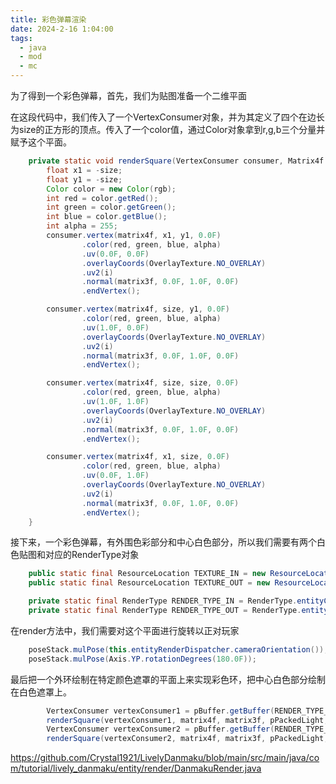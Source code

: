 ```yaml
---
title: 彩色弹幕渲染
date: 2024-2-16 1:04:00
tags: 
  - java
  - mod
  - mc
---
```

为了得到一个彩色弹幕，首先，我们为贴图准备一个二维平面

在这段代码中，我们传入了一个VertexConsumer对象，并为其定义了四个在边长为size的正方形的顶点。传入了一个color值，通过Color对象拿到r,g,b三个分量并赋予这个平面。

``` java
    private static void renderSquare(VertexConsumer consumer, Matrix4f matrix4f, Matrix3f matrix3f, int i, float size,int rgb) {
        float x1 = -size;
        float y1 = -size;
        Color color = new Color(rgb);
        int red = color.getRed();
        int green = color.getGreen();
        int blue = color.getBlue();
        int alpha = 255;
        consumer.vertex(matrix4f, x1, y1, 0.0F)
                .color(red, green, blue, alpha)
                .uv(0.0F, 0.0F)
                .overlayCoords(OverlayTexture.NO_OVERLAY)
                .uv2(i)
                .normal(matrix3f, 0.0F, 1.0F, 0.0F)
                .endVertex();

        consumer.vertex(matrix4f, size, y1, 0.0F)
                .color(red, green, blue, alpha)
                .uv(1.0F, 0.0F)
                .overlayCoords(OverlayTexture.NO_OVERLAY)
                .uv2(i)
                .normal(matrix3f, 0.0F, 1.0F, 0.0F)
                .endVertex();

        consumer.vertex(matrix4f, size, size, 0.0F)
                .color(red, green, blue, alpha)
                .uv(1.0F, 1.0F)
                .overlayCoords(OverlayTexture.NO_OVERLAY)
                .uv2(i)
                .normal(matrix3f, 0.0F, 1.0F, 0.0F)
                .endVertex();

        consumer.vertex(matrix4f, x1, size, 0.0F)
                .color(red, green, blue, alpha)
                .uv(0.0F, 1.0F)
                .overlayCoords(OverlayTexture.NO_OVERLAY)
                .uv2(i)
                .normal(matrix3f, 0.0F, 1.0F, 0.0F)
                .endVertex();
    }
```

接下来，一个彩色弹幕，有外围色彩部分和中心白色部分，所以我们需要有两个白色贴图和对应的RenderType对象

``` java
    public static final ResourceLocation TEXTURE_IN = new ResourceLocation("lively_danmaku", "textures/entity/danmaku_in.png");
    public static final ResourceLocation TEXTURE_OUT = new ResourceLocation("lively_danmaku", "textures/entity/danmaku_out.png");

    private static final RenderType RENDER_TYPE_IN = RenderType.entityCutoutNoCull(TEXTURE_IN);
    private static final RenderType RENDER_TYPE_OUT = RenderType.entityCutoutNoCull(TEXTURE_OUT);

```

在render方法中，我们需要对这个平面进行旋转以正对玩家

``` java
    poseStack.mulPose(this.entityRenderDispatcher.cameraOrientation());
    poseStack.mulPose(Axis.YP.rotationDegrees(180.0F));
```

最后把一个外环绘制在特定颜色遮罩的平面上来实现彩色环，把中心白色部分绘制在白色遮罩上。

``` java
        VertexConsumer vertexConsumer1 = pBuffer.getBuffer(RENDER_TYPE_IN);
        renderSquare(vertexConsumer1, matrix4f, matrix3f, pPackedLight, danmaku.getSize(), Color.white.getRGB());
        VertexConsumer vertexConsumer2 = pBuffer.getBuffer(RENDER_TYPE_OUT);
        renderSquare(vertexConsumer2, matrix4f, matrix3f, pPackedLight, danmaku.getSize(), danmaku.getColor());
```
https://github.com/Crystal1921/LivelyDanmaku/blob/main/src/main/java/com/tutorial/lively_danmaku/entity/render/DanmakuRender.java

